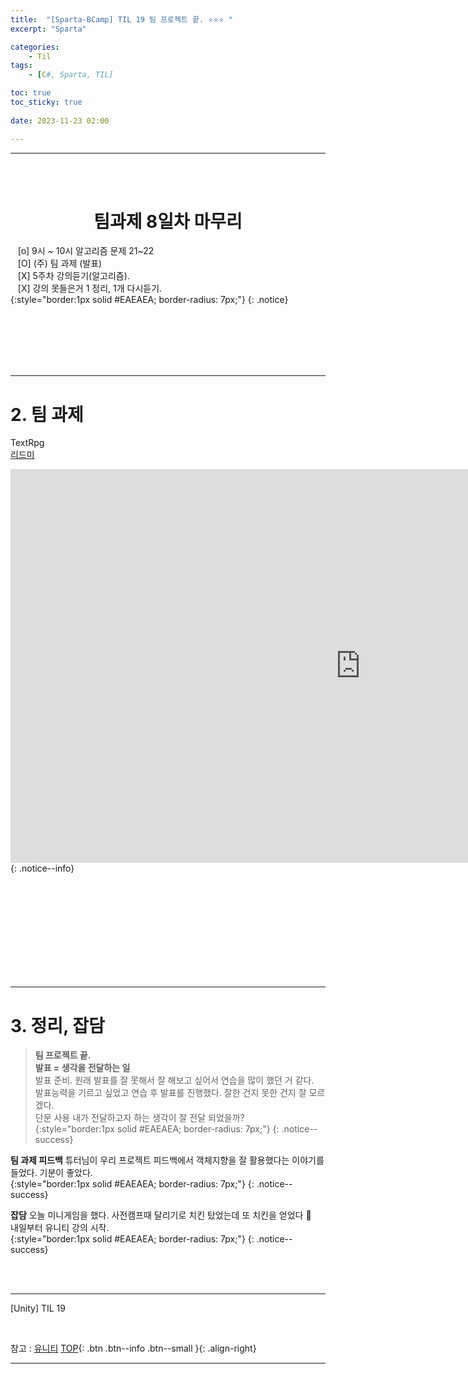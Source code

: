 ```yaml
---
title:  "[Sparta-BCamp] TIL 19 팀 프로젝트 끝. ⭐⭐⭐ "
excerpt: "Sparta"

categories:
    - Til
tags:
    - [C#, Sparta, TIL]

toc: true
toc_sticky: true
 
date: 2023-11-23 02:00

---
```

- - -

<BR><BR>

<center><H1>  팀과제 8일차 마무리  </H1></center>

&nbsp;&nbsp; [o] 9시 ~ 10시 알고리즘 문제   21~22   
&nbsp;&nbsp; [O] (주) 팀 과제   (발표)   
&nbsp;&nbsp; [X] 5주차 강의듣기(알고리즘).   
&nbsp;&nbsp; [X] 강의 못들은거 1 정리, 1개 다시듣기.   
{:style="border:1px solid #EAEAEA; border-radius: 7px;"}
{: .notice}  

<br><br><br><br><br>
- - - 

# 2. 팀 과제
TextRpg  
[리드미](https://github.com/levell1/TeamProject07)

<iframe width="1120" height="630" src="https://www.youtube.com/embed/JDerPl45IVQ" title="7조 Sparta TEXT RPG" frameborder="0" allow="accelerometer; autoplay; clipboard-write; encrypted-media; gyroscope; picture-in-picture; web-share" allowfullscreen></iframe> 
{: .notice--info}

<br><br><br><br><br><br><br><br><br>
- - - 


# 3. 정리, 잡담

> **팀 프로젝트 끝.**  
**발표 = 생각을 전달하는 일**  
발표 준비. 원래 발표를 잘 못해서 잘 해보고 싶어서 연습을 많이 했던 거 같다.  
발표능력을 기르고 싶었고 연습 후 발표를 진행했다. 잘한 건지 못한 건지 잘 모르겠다.  
단문 사용
내가 전달하고자 하는 생각이 잘 전달 되었을까?  
{:style="border:1px solid #EAEAEA; border-radius: 7px;"}
{: .notice--success}  


**팀 과제 피드백**
튜터님이 우리 프로젝트 피드백에서 객체지향을 잘 활용했다는 이야기를 들었다. 기분이 좋았다.  
{:style="border:1px solid #EAEAEA; border-radius: 7px;"}
{: .notice--success}  

**잡담**
오늘 미니게임을 했다. 사전캠프때 달리기로 치킨 탔었는데 또 치킨을 얻었다 🍗  
내일부터 유니티 강의 시작.   
{:style="border:1px solid #EAEAEA; border-radius: 7px;"}
{: .notice--success}  


<br><br>
- - - 

[Unity] TIL 19

<br>

참고 : [유니티](https://docs.unity3d.com/kr/)
[TOP](#){: .btn .btn--info .btn--small }{: .align-right}
<br>
- - -
